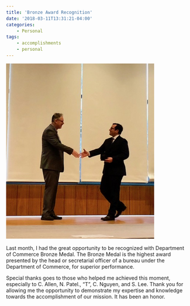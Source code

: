 ```yaml
---
title: 'Bronze Award Recognition'
date: '2018-03-11T13:31:21-04:00'
categories:
    - Personal
tags:
    - accomplishments
    - personal
---
```


![Deputy Directory of US Census Bureau Dr. Ron Jarmin (left) presenting Ian Marrero with the Department of Commerce’s Bronze Medal award.](/assets/images/2019/07/IMG_0265-2.jpg)

Last month, I had the great opportunity to be recognized with Department of Commerce Bronze Medal. The Bronze Medal is the highest award presented by the head or secretarial officer of a bureau under the Department of Commerce, for superior performance.

Special thanks goes to those who helped me achieved this moment, especially to C. Allen, N. Patel., “T”, C. Nguyen, and S. Lee. Thank you for allowing me the opportunity to demonstrate my expertise and knowledge towards the accomplishment of our mission. It has been an honor.